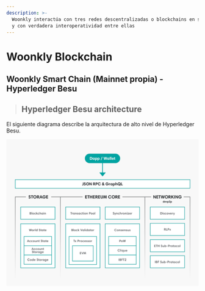 ```yaml
---
description: >-
  Woonkly interactúa con tres redes descentralizadas o blockchains en simultáneo
  y con verdadera interoperatividad entre ellas
---
```


# Woonkly Blockchain

## Woonkly Smart Chain \(Mainnet propia\) -  Hyperledger Besu

> ## Hyperledger Besu architecture <a id="hyperledger-besu-architecture"></a>

El siguiente diagrama describe la arquitectura de alto nivel de Hyperledger Besu.

![](../../.gitbook/assets/architecture.png)

